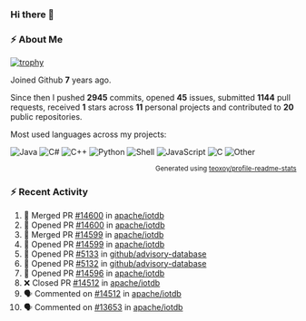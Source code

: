 ### Hi there 👋

### :zap: About Me

[![trophy](https://github-profile-trophy.vercel.app/?username=HTHou&theme=onedark)](https://github.com/ryo-ma/github-profile-trophy)
   
Joined Github **7** years ago.

Since then I pushed **2945** commits, opened **45** issues, submitted **1144** pull requests, received **1** stars across **11** personal projects and contributed to **20** public repositories.

Most used languages across my projects:

![Java](https://img.shields.io/static/v1?style=flat-square&label=%E2%A0%80&color=555&labelColor=%23b07219&message=Java%EF%B8%B189.3%25)
![C#](https://img.shields.io/static/v1?style=flat-square&label=%E2%A0%80&color=555&labelColor=%23178600&message=C%23%EF%B8%B13.9%25)
![C++](https://img.shields.io/static/v1?style=flat-square&label=%E2%A0%80&color=555&labelColor=%23f34b7d&message=C%2B%2B%EF%B8%B12.7%25)
![Python](https://img.shields.io/static/v1?style=flat-square&label=%E2%A0%80&color=555&labelColor=%233572A5&message=Python%EF%B8%B10.7%25)
![Shell](https://img.shields.io/static/v1?style=flat-square&label=%E2%A0%80&color=555&labelColor=%2389e051&message=Shell%EF%B8%B10.7%25)
![JavaScript](https://img.shields.io/static/v1?style=flat-square&label=%E2%A0%80&color=555&labelColor=%23f1e05a&message=JavaScript%EF%B8%B10.5%25)
![C](https://img.shields.io/static/v1?style=flat-square&label=%E2%A0%80&color=555&labelColor=%23555555&message=C%EF%B8%B10.4%25)
![Other](https://img.shields.io/static/v1?style=flat-square&label=%E2%A0%80&color=555&labelColor=%23ededed&message=Other%EF%B8%B11.4%25)

<p align="right"><sub>Generated using <a href="https://github.com/marketplace/actions/profile-readme-stats">teoxoy/profile-readme-stats</a></sub></p>


<!--![](https://github.com/HTHou/HTHou/blob/output/github-contribution-grid-snake.svg)-->

<!--![Haonan Hou's github stats](https://github-readme-stats.vercel.app/api?username=HTHou&count_private=true&show_icons=true&theme=onedark)-->

<!--![Haonan Hou's wakatime stats](https://github-readme-stats.vercel.app/api/wakatime?username=HTHou&layout=compact&theme=onedark)-->

<!--![Top Langs](https://github-readme-stats.vercel.app/api/top-langs/?username=HTHou&theme=onedark&layout=compact)-->

### :zap: Recent Activity
<!--START_SECTION:activity-->
1. 🎉 Merged PR [#14600](https://github.com/apache/iotdb/pull/14600) in [apache/iotdb](https://github.com/apache/iotdb)
2. 💪 Opened PR [#14600](https://github.com/apache/iotdb/pull/14600) in [apache/iotdb](https://github.com/apache/iotdb)
3. 🎉 Merged PR [#14599](https://github.com/apache/iotdb/pull/14599) in [apache/iotdb](https://github.com/apache/iotdb)
4. 💪 Opened PR [#14599](https://github.com/apache/iotdb/pull/14599) in [apache/iotdb](https://github.com/apache/iotdb)
5. 💪 Opened PR [#5133](https://github.com/github/advisory-database/pull/5133) in [github/advisory-database](https://github.com/github/advisory-database)
6. 💪 Opened PR [#5132](https://github.com/github/advisory-database/pull/5132) in [github/advisory-database](https://github.com/github/advisory-database)
7. 💪 Opened PR [#14596](https://github.com/apache/iotdb/pull/14596) in [apache/iotdb](https://github.com/apache/iotdb)
8. ❌ Closed PR [#14512](https://github.com/apache/iotdb/pull/14512) in [apache/iotdb](https://github.com/apache/iotdb)
9. 🗣 Commented on [#14512](https://github.com/apache/iotdb/pull/14512#issuecomment-2565287503) in [apache/iotdb](https://github.com/apache/iotdb)
10. 🗣 Commented on [#13653](https://github.com/apache/iotdb/pull/13653#issuecomment-2565246445) in [apache/iotdb](https://github.com/apache/iotdb)
<!--END_SECTION:activity-->

<!--
**HTHou/HTHou** is a ✨ _special_ ✨ repository because its `README.md` (this file) appears on your GitHub profile.

Here are some ideas to get you started:

- 🔭 I’m currently working on ...
- 🌱 I’m currently learning ...
- 👯 I’m looking to collaborate on ...
- 🤔 I’m looking for help with ...
- 💬 Ask me about ...
- 📫 How to reach me: ...
- 😄 Pronouns: ...
- ⚡ Fun fact: ...
-->
